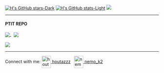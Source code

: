 [![H's GitHub stars-Dark](https://github-readme-stats.vercel.app/api?username=houtadono&show_icons=true&border_color=87adff&theme=aura&text_color=7bb5db&include_all_commits=true&custom_title=Houta#gh-dark-mode-only)](https://github.com/houtadono#gh-dark-mode-only) 
[![H's GitHub stats-Light](https://github-readme-stats.vercel.app/api?username=houtadono&show_icons=true&border_color=87adff&include_all_commits=true&theme=default&custom_title=Houta#gh-light-mode-only)](https://github.com/houtadono#gh-light-mode-only)&nbsp;<img src="https://github-readme-stats.vercel.app/api/top-langs/?username=houtadono&border_color=87adff&theme=aura&text_color=7bb5db" />

<!-- #gh-dark-mode-only  #gh-light-mode-only-->

---
#### PTIT REPO
<a href="https://github.com/houtadono/Object-Oriented-Programming-Java#gh-dark-mode-only" href="https://github.com/houtadono/Object-Oriented-Programming-Java#gh-light-mode-only">
  <img align="center" src="https://github-readme-stats.vercel.app/api/pin/?username=houtadono&theme=midnight-purple&border_color=87adff&repo=Object-Oriented-Programming-Java#gh-dark-mode-only" src="https://github-readme-stats.vercel.app/api/pin/?username=houtadono&theme=midnight-purple&border_color=87adff&repo=Object-Oriented-Programming-Java#gh-dark-mode-only#gh-light-mode-only" />
</a>
&nbsp;
<a href="https://github.com/houtadono/Data-Structures-And-Algorithms-CPP">
  <img align="center" src="https://github-readme-stats.vercel.app/api/pin/?username=houtadono&theme=midnight-purple&border_color=87adff&repo=Data-Structures-And-Algorithms-CPP" />
</a>
<br>
<br>
<a href="https://github.com/houtadono/Mang_may_tinh">
  <img align="center" src="https://github-readme-stats.vercel.app/api/pin/?username=houtadono&theme=midnight-purple&border_color=87adff&repo=Mang_may_tinh" />
</a>

---
<p align="left">
<a/>Connect with me: </a>
<a href="https://fb.com/houtazzz" target="blank"><img align="center" src="https://raw.githubusercontent.com/rahuldkjain/github-profile-readme-generator/master/src/images/icons/Social/facebook.svg" alt="houtazzz" height="40" width="30" /> houtazzz</a>
  &nbsp;
<a href="https://instagram.com/nemo_k2" target="blank"><img align="center" src="https://raw.githubusercontent.com/rahuldkjain/github-profile-readme-generator/master/src/images/icons/Social/instagram.svg" alt="nemo_k2" height="40" width="30" /> nemo_k2</a>
</p>

